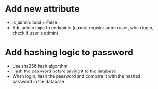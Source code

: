 # Add new attribute
- is_admin: bool = False
- Add admin logic to endpoints (cannot register admin user, when login, check if user is admin)

# Add hashing logic to password
- Use sha256 hash algorithm
- Hash the password before saving it to the database
- When login, hash the password and compare it with the hashed password in the database
